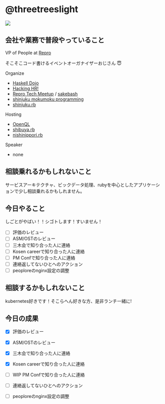 # @threetreeslight

![](https://avatars3.githubusercontent.com/u/1057490?s=100&v=4)

## 会社や業務で普段やっていること

VP of People at [Repro](https://repro.io)

そこそこコード書けるイベントオーガナイザーおじさん :innocent:

Organize

- [Haskell Dojo](https://shinjukuhs.connpass.com/)
- [Hacking HR!](https://hacking-hr.connpass.com/)
- [Repro Tech Meetup](https://repro-tech.connpass.com/) / [sakebash](https://repro-tech.connpass.com/)
- [shinjuku mokumoku programming](https://shinjuku-mokumoku.connpass.com/)
- [shinjuku.rb](https://shinjukurb.connpass.com/)

Hosting

- [OpenQL](https://openql.connpass.com/)
- [shibuya.rb](https://shibuyarb.doorkeeper.jp/)
- [nishinippori.rb](https://nishinipporirb.doorkeeper.jp/)

Speaker

- none

## 相談乗れるかもしれないこと

サービスアーキテクチャ、ビックデータ処理、rubyを中心としたアプリケーションで少し相談乗れるかもしれません。

## 今日やること

しごとがやばい！！シゴトします！すいません！

- [ ] 評価のレビュー
- [ ] ASM/OSTのレビュー
- [ ] 三木会で知り合った人に連絡
- [ ] Kosen careerで知り合った人に連絡
- [ ] PM Confで知り合った人に連絡
- [ ] 連絡返してないひとへのアクション
- [ ] peoploreのnginx設定の調整

## 相談するかもしれないこと

kubernetes好きです！そこらへん好きな方、是非ランチ一緒に!

## 今日の成果

- [x] 評価のレビュー
- [x] ASM/OSTのレビュー
- [x] 三木会で知り合った人に連絡
- [x] Kosen careerで知り合った人に連絡
- [ ] WIP PM Confで知り合った人に連絡
- [ ] 連絡返してないひとへのアクション
- [ ] peoploreのnginx設定の調整



